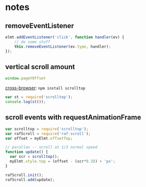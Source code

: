 # notes

## removeEventListener

```js
elmt.addEventListener('click', function handler(ev) {
    // do some stuff
    this.removeEventListener(ev.type, handler);
});
```

## vertical scroll amount

```js
window.pageYOffset
```
[cross-browser](https://github.com/yields/scrolltop): `npm install scrolltop`

```js
var st = require('scrolltop');
console.log(st());
```

## scroll events with requestAnimationFrame

```js
var scrolltop = require('scrolltop');
var rafScroll = require('raf-scroll');
var offset = myElmt.offsetTop;

// parallax -- scroll at 1/3 normal speed
function update() {
  var scr = scrolltop();
  myElmt.style.top = (offset - (scr*0.3)) + 'px';
}

rafScroll.init();
rafScroll.add(update);
```
